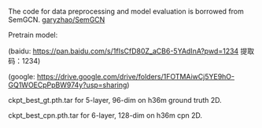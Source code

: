 The code for data preprocessing and model evaluation is borrowed from SemGCN.
[garyzhao/SemGCN](https://github.com/garyzhao/SemGCN)


Pretrain model:

(baidu: https://pan.baidu.com/s/1fIsCfD80Z_aCB6-5YAdInA?pwd=1234 提取码：1234)

(google: https://drive.google.com/drive/folders/1FOTMAiwCj5YE9hO-GQ1WOECpPpBW974y?usp=sharing)

ckpt_best_gt.pth.tar for 5-layer, 96-dim on h36m ground truth 2D.

ckpt_best_cpn.pth.tar for 6-layer, 128-dim on h36m cpn 2D.
